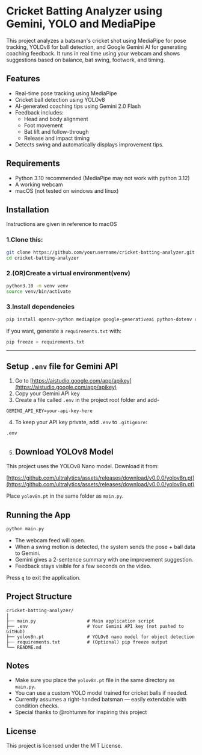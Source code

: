 # Cricket Batting Analyzer using Gemini, YOLO and MediaPipe

This project analyzes a batsman's cricket shot using MediaPipe for pose tracking, YOLOv8 for ball detection, and Google Gemini AI for generating coaching feedback. It runs in real time using your webcam and shows suggestions based on balance, bat swing, footwork, and timing.


## Features

- Real-time pose tracking using MediaPipe
- Cricket ball detection using YOLOv8
- AI-generated coaching tips using Gemini 2.0 Flash
- Feedback includes:
  - Head and body alignment
  - Foot movement
  - Bat lift and follow-through
  - Release and impact timing
- Detects swing and automatically displays improvement tips.


## Requirements

- Python 3.10 recommended (MediaPipe may not work with python 3.12)
- A working webcam
- macOS (not tested on windows and linux)


## Installation
Instructions are given in reference to macOS
### 1.Clone this:

```bash
git clone https://github.com/yourusername/cricket-batting-analyzer.git
cd cricket-batting-analyzer
```

### 2.(OR)Create a virtual environment(venv)

```bash
python3.10 -m venv venv
source venv/bin/activate    
```

### 3.Install dependencies

```bash
pip install opencv-python mediapipe google-generativeai python-dotenv ultralytics
```

If you want, generate a `requirements.txt` with:

```bash
pip freeze > requirements.txt
```

---

## Setup `.env` file for Gemini API

1. Go to [https://aistudio.google.com/app/apikey](https://aistudio.google.com/app/apikey)
2. Copy your Gemini API key
3. Create a file called `.env` in the project root folder and add-

```
GEMINI_API_KEY=your-api-key-here
```

4. To keep your API key private, add `.env` to `.gitignore`:

```
.env
```
5. ## Download YOLOv8 Model

This project uses the YOLOv8 Nano model. Download it from:

[https://github.com/ultralytics/assets/releases/download/v0.0.0/yolov8n.pt](https://github.com/ultralytics/assets/releases/download/v0.0.0/yolov8n.pt)

Place `yolov8n.pt` in the same folder as `main.py`.



## Running the App

```bash
python main.py
```

- The webcam feed will open.
- When a swing motion is detected, the system sends the pose + ball data to Gemini.
- Gemini gives a 2-sentence summary with one improvement suggestion.
- Feedback stays visible for a few seconds on the video.

Press `q` to exit the application.


## Project Structure

```
cricket-batting-analyzer/
│
├── main.py                   # Main application script
├── .env                      # Your Gemini API key (not pushed to GitHub)
├── yolov8n.pt                # YOLOv8 nano model for object detection
├── requirements.txt          # (Optional) pip freeze output
└── README.md
```


## Notes

- Make sure you place the `yolov8n.pt` file in the same directory as `main.py`.
- You can use a custom YOLO model trained for cricket balls if needed.
- Currently assumes a right-handed batsman — easily extendable with condition checks.
- Special thanks to @rohtumm for inspiring this project


## License

This project is licensed under the MIT License.


